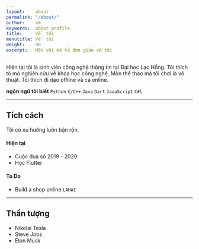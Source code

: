 ```yaml
---
layout:    about
permalink: "/about/"
author:    am
keywords:  about profile
title:     Về  tôi
menutitle: Về  tồi
weight:    90
excerpt:   Một vài mô tả đơn giản về tôi 
---
```


Hiện tại tôi là sinh viên công nghệ thông tin tại Đại hoc Lạc Hồng. Tôi thích tò mò nghiên cứu về khoa học công nghệ. Môn thể thao mà tôi chơi là võ thuật. Tôi thích đi dạo offline và cả online.

**ngôn ngữ tôi biết** `Python` `C/C++` `Java` `Dart` `JavaScript` `C#`\\
<!-- **hacky languages** `C++` `C` `SQL` `bash` `regex` `xpath` `css` `html` -->

---

## Tích cách

Tôi có xu hướng luôn bận rộn. 
<!-- Đây là danh sách một số điều tôi đã làm. -->

#### Hiện tại

 - Cuộc đua số 2019 - 2020
 - Học Flutter

#### To Do

 - Build a shop online `LAHAI`

<!-- #### Previous

 - Deep Learning (DBNs/CNNs) for Weather Modelling `python`
 - Further develop Hybrid Monte Carlo library `python`
 - Basic algo. trading models: $\mu$ revert, tech. analysis, $\sigma$ target `python`
 - Autocorrelations in Generalised Hybrid Monte Carlo (HMC) `python` `Mathematica` `C++`
 - Basic algo. trading models: momentum, historic pattern recognition `python`
 - Web Scraping: recursive crawlers, PDF parsing, custom APIs `python` `SQL` `regex` `xpath`
 - Time-Series forecasting: ARIMA, X11, X13, various others `python`
 - GARCH, E-GARCH using various random distributions `Fortran`
 - BFGS solver `Fortran`
 - Genetic Algorithm `Fortran`
 - Binomial pricing model `Fortran`
 - Neural Nets `Fortran` -->

---

<!-- ## Random
I drink lots of coffee but don't really like it. Top speed on a snowboard is just under 80mph. I set my tabs to four spaces. Favourite beer is Guinness.

> Physics is like sex: sure, it may give some practical results, but that's not why we do it -->
>
<!-- > <cite>Richard Feynman</cite> -->

## Thần tượng

- Nikolai Tesla
- Steve Jobs
- Elon Musk